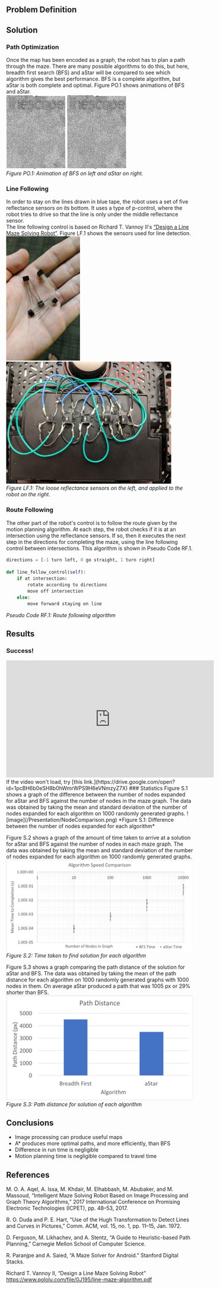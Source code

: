 ## Problem Definition



## Solution

### Path Optimization
Once the map has been encoded as a graph, the robot has to plan a path through
the maze.  There are many possible algorithms to do this, but here, breadth
first search (BFS) and aStar will be compared to see which algorithm gives the
best performance.  BFS is a complete algorithm, but aStar is both complete and
optimal.  Figure PO.1 shows animations of BFS and aStar.  
![image](/Presentation/bfs.gif)
![image](/Presentation/astar.gif)  
*Figure PO.1: Animation of BFS on left and aStar on right.*

### Line Following
In order to stay on the lines drawn in blue tape, the robot uses a set of five
reflectance sensors on its bottom.  It uses a type of p-control, where the robot
tries to drive so that the line is only under the middle reflectance sensor.  
The line following control is based on Richard T. Vannoy II's [“Design a Line Maze Solving Robot”](https://www.pololu.com/file/0J195/line-maze-algorithm.pdf).  Figure LF.1
shows the sensors used for line detection.  
![image](/Presentation/sensors.png)
![image](/Presentation/reflectance.png)  
*Figure LF.1: The loose reflectance sensors on the left, and applied to the robot
on the right.*

### Route Following
The other part of the robot's control is to follow the route given by the motion
planning algorithm.  At each step, the robot checks if it is at an intersection
using the reflectance sensors.  If so, then it executes the next step in the
directions for completing the maze, using the line following control between
intersections.  This algorithm is shown in Pseudo Code RF.1.  

```python
directions = [-1 turn left, 0 go straight, 1 turn right]

def line_follow_control(self):
	if at intersection:
		rotate according to directions
		move off intersection
	else:
		move forward staying on line
```  
*Pseudo Code RF.1: Route following algorithm*
## Results

### Success!  
<iframe width="560" height="315" src="https://drive.google.com/open?id=1pcBH6b0eSH8b0hWmrWPS9H6eVNmzyZ7X" frameborder="0" allow="autoplay; encrypted-media" allowfullscreen></iframe>  
If the video won't load, try [this link.](https://drive.google.com/open?id=1pcBH6b0eSH8b0hWmrWPS9H6eVNmzyZ7X)  
### Statistics
Figure S.1 shows a graph of the difference between the number of nodes expanded
for aStar and BFS against the number of nodes in the maze graph.  The data was
obtained by taking the mean and standard deviation of the number of nodes
expanded for each algorithm on 1000 randomly generated graphs.  
![image](/Presentation/NodeComparison.png)
*Figure S.1: Difference between the number of nodes expanded for each algorithm*

Figure S.2 shows a graph of the amount of time taken to arrive at a solution for
aStar and BFS against the number of nodes in each maze graph.  The data was
obtained by taking the mean and standard deviation of the number of nodes
expanded for each algorithm on 1000 randomly generated graphs.  
![image](/Presentation/AlgorithmSpeedComparison.png)  
*Figure S.2: Time taken to find solution for each algorithm*

Figure S.3 shows a graph comparing the path distance of the solution for aStar
and BFS.  The data was obtained by taking the mean of the path distance for each
algorithm on 1000 randomly generated graphs with 1000 nodes in them.  On average
aStar produced a path that was 1005 px or 29% shorter than BFS.  
![image](/Presentation/pathDist.png)  
*Figure S.3: Path distance for solution of each algorithm*

## Conclusions

* Image processing can produce useful maps
* A* produces more optimal paths, and more efficiently, than BFS
* Difference in run time is negligible
* Motion planning time is negligible compared to travel time


## References

M. O. A. Aqel, A. Issa, M. Khdair, M. Elhabbash, M. Abubaker, and M. Massoud, “Intelligent Maze Solving Robot Based on Image Processing and Graph Theory Algorithms,” 2017 International Conference on Promising Electronic Technologies (ICPET), pp. 48–53, 2017.

R. O. Duda and P. E. Hart, “Use of the Hugh Transformation to Detect Lines and Curves in Pictures,” Comm. ACM, vol. 15, no. 1, pp. 11–15, Jan. 1972.

D. Ferguson, M. Likhachev, and A. Stentz, “A Guide to Heuristic-based Path Planning,” Carnegie Mellon School of Computer Science.

R. Paranjpe and A. Saied, “A Maze Solver for Android.” Stanford Digital Stacks.

Richard T. Vannoy II, “Design a Line Maze Solving Robot” https://www.pololu.com/file/0J195/line-maze-algorithm.pdf

